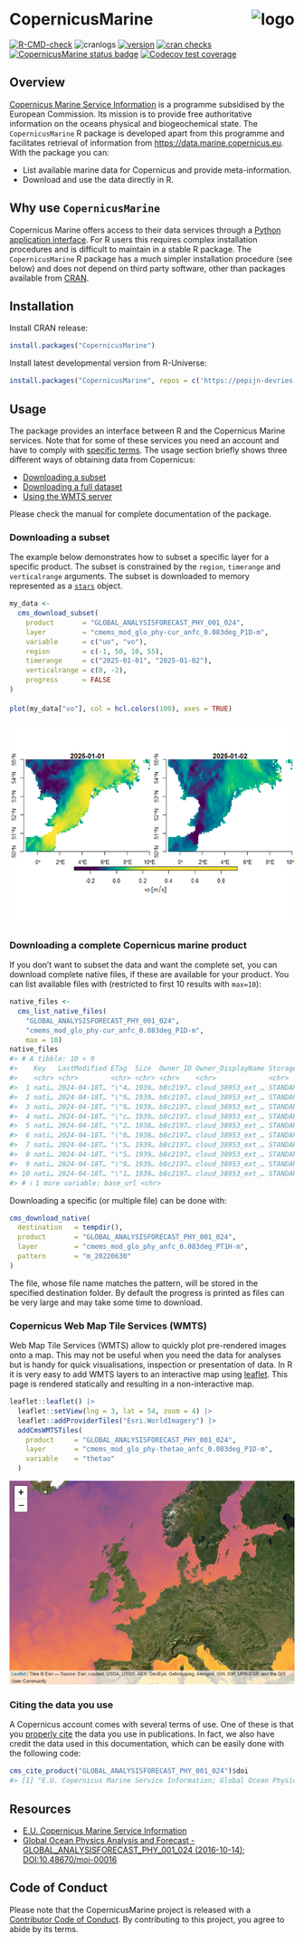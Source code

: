 
# CopernicusMarine <img src="man/figures/logo.png" align="right" height="139" copyright="cc-sa" alt="logo" />

<!-- badges: start -->

[![R-CMD-check](https://github.com/pepijn-devries/CopernicusMarine/actions/workflows/R-CMD-check.yaml/badge.svg)](https://github.com/pepijn-devries/CopernicusMarine/actions/workflows/R-CMD-check.yaml)
![cranlogs](https://cranlogs.r-pkg.org/badges/CopernicusMarine)
[![version](https://www.r-pkg.org/badges/version/CopernicusMarine)](https://CRAN.R-project.org/package=CopernicusMarine)
[![cran
checks](https://badges.cranchecks.info/worst/CopernicusMarine.svg)](https://cran.r-project.org/web/checks/check_results_CopernicusMarine.html)
[![CopernicusMarine status
badge](https://pepijn-devries.r-universe.dev/badges/CopernicusMarine)](https://pepijn-devries.r-universe.dev/CopernicusMarine)
[![Codecov test
coverage](https://codecov.io/gh/pepijn-devries/CopernicusMarine/branch/master/graph/badge.svg)](https://app.codecov.io/gh/pepijn-devries/CopernicusMarine?branch=master)
<!-- badges: end -->

## Overview

[Copernicus Marine Service
Information](https://marine.copernicus.eu/about) is a programme
subsidised by the European Commission. Its mission is to provide free
authoritative information on the oceans physical and biogeochemical
state. The `CopernicusMarine` R package is developed apart from this
programme and facilitates retrieval of information from
<https://data.marine.copernicus.eu>. With the package you can:

- List available marine data for Copernicus and provide
  meta-information.
- Download and use the data directly in R.

## Why use `CopernicusMarine`

Copernicus Marine offers access to their data services through a [Python
application interface](https://pypi.org/project/copernicusmarine/). For
R users this requires complex installation procedures and is difficult
to maintain in a stable R package. The `CopernicusMarine` R package has
a much simpler installation procedure (see below) and does not depend on
third party software, other than packages available from
[CRAN](https://cran.r-project.org/).

## Installation

Install CRAN release:

``` r
install.packages("CopernicusMarine")
```

Install latest developmental version from R-Universe:

``` r
install.packages("CopernicusMarine", repos = c('https://pepijn-devries.r-universe.dev', 'https://cloud.r-project.org'))
```

## Usage

The package provides an interface between R and the Copernicus Marine
services. Note that for some of these services you need an account and
have to comply with [specific
terms](https://marine.copernicus.eu/user-corner/service-commitments-and-licence).
The usage section briefly shows three different ways of obtaining data
from Copernicus:

- [Downloading a subset](#sec-subset)
- [Downloading a full dataset](#sec-full)
- [Using the WMTS server](#sec-wtms)

Please check the manual for complete documentation of the package.

<h3 id="sec-subset">

Downloading a subset
</h3>

The example below demonstrates how to subset a specific layer for a
specific product. The subset is constrained by the `region`, `timerange`
and `verticalrange` arguments. The subset is downloaded to memory
represented as a [`stars`](https://r-spatial.github.io/stars/) object.

``` r
my_data <-
  cms_download_subset(
    product       = "GLOBAL_ANALYSISFORECAST_PHY_001_024",
    layer         = "cmems_mod_glo_phy-cur_anfc_0.083deg_P1D-m",
    variable      = c("uo", "vo"),
    region        = c(-1, 50, 10, 55),
    timerange     = c("2025-01-01", "2025-01-02"),
    verticalrange = c(0, -2),
    progress      = FALSE
)

plot(my_data["vo"], col = hcl.colors(100), axes = TRUE)
```

<img src="man/figures/README-download-subset-1.png" alt="Example plots of downloaded subsets"  />

<h3 id="sec-full">

Downloading a complete Copernicus marine product
</h3>

If you don’t want to subset the data and want the complete set, you can
download complete native files, if these are available for your product.
You can list available files with (restricted to first 10 results with
`max=10`):

``` r
native_files <-
  cms_list_native_files(
    "GLOBAL_ANALYSISFORECAST_PHY_001_024",
    "cmems_mod_glo_phy-cur_anfc_0.083deg_P1D-m",
    max = 10)
native_files
#> # A tibble: 10 × 9
#>    Key   LastModified ETag  Size  Owner_ID Owner_DisplayName StorageClass Bucket
#>    <chr> <chr>        <chr> <chr> <chr>    <chr>             <chr>        <chr> 
#>  1 nati… 2024-04-18T… "\"4… 1939… b8c2197… cloud_38953_ext_… STANDARD     mdl-n…
#>  2 nati… 2024-04-18T… "\"9… 1939… b8c2197… cloud_38953_ext_… STANDARD     mdl-n…
#>  3 nati… 2024-04-18T… "\"9… 1939… b8c2197… cloud_38953_ext_… STANDARD     mdl-n…
#>  4 nati… 2024-04-18T… "\"c… 1939… b8c2197… cloud_38953_ext_… STANDARD     mdl-n…
#>  5 nati… 2024-04-18T… "\"2… 1938… b8c2197… cloud_38953_ext_… STANDARD     mdl-n…
#>  6 nati… 2024-04-18T… "\"0… 1938… b8c2197… cloud_38953_ext_… STANDARD     mdl-n…
#>  7 nati… 2024-04-18T… "\"5… 1939… b8c2197… cloud_38953_ext_… STANDARD     mdl-n…
#>  8 nati… 2024-04-18T… "\"5… 1939… b8c2197… cloud_38953_ext_… STANDARD     mdl-n…
#>  9 nati… 2024-04-18T… "\"9… 1939… b8c2197… cloud_38953_ext_… STANDARD     mdl-n…
#> 10 nati… 2024-04-18T… "\"1… 1939… b8c2197… cloud_38953_ext_… STANDARD     mdl-n…
#> # ℹ 1 more variable: base_url <chr>
```

Downloading a specific (or multiple file) can be done with:

``` r
cms_download_native(
  destination   = tempdir(),
  product       = "GLOBAL_ANALYSISFORECAST_PHY_001_024",
  layer         = "cmems_mod_glo_phy_anfc_0.083deg_PT1H-m",
  pattern       = "m_20220630"
)
```

The file, whose file name matches the pattern, will be stored in the
specified destination folder. By default the progress is printed as
files can be very large and may take some time to download.

<h3 id="sec-wmts">

Copernicus Web Map Tile Services (WMTS)
</h3>

Web Map Tile Services (WMTS) allow to quickly plot pre-rendered images
onto a map. This may not be useful when you need the data for analyses
but is handy for quick visualisations, inspection or presentation of
data. In R it is very easy to add WMTS layers to an interactive map
using [leaflet](https://rstudio.github.io/leaflet/). This page is
rendered statically and resulting in a non-interactive map.

``` r
leaflet::leaflet() |>
  leaflet::setView(lng = 3, lat = 54, zoom = 4) |>
  leaflet::addProviderTiles("Esri.WorldImagery") |>
  addCmsWMTSTiles(
    product     = "GLOBAL_ANALYSISFORECAST_PHY_001_024",
    layer       = "cmems_mod_glo_phy-thetao_anfc_0.083deg_P1D-m",
    variable    = "thetao"
  )
```

<img src="man/figures/README-leaflet-1.png" alt="Static example image of a leaflet map"  />

### Citing the data you use

A Copernicus account comes with several terms of use. One of these is
that you [properly
cite](https://help.marine.copernicus.eu/en/articles/4444611-how-to-cite-copernicus-marine-products-and-services)
the data you use in publications. In fact, we also have credit the data
used in this documentation, which can be easily done with the following
code:

``` r
cms_cite_product("GLOBAL_ANALYSISFORECAST_PHY_001_024")$doi
#> [1] "E.U. Copernicus Marine Service Information; Global Ocean Physics Analysis and Forecast - GLOBAL_ANALYSISFORECAST_PHY_001_024 (2016-10-14). DOI:10.48670/moi-00016"
```

## Resources

- [E.U. Copernicus Marine Service
  Information](https://data.marine.copernicus.eu)
- [Global Ocean Physics Analysis and Forecast -
  GLOBAL_ANALYSISFORECAST_PHY_001_024 (2016-10-14);
  DOI:10.48670/moi-00016](https://doi.org/10.48670/moi-00016)

## Code of Conduct

Please note that the CopernicusMarine project is released with a
[Contributor Code of
Conduct](https://pepijn-devries.github.io/CopernicusMarine/CODE_OF_CONDUCT.html).
By contributing to this project, you agree to abide by its terms.
